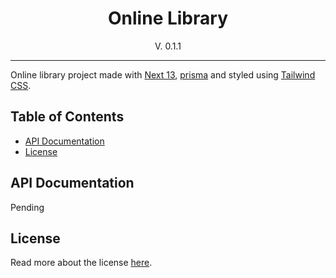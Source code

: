 <div align=center>
<h1>Online Library</h1>
<p>V. 0.1.1</p>
</div>

---

Online library project made with [Next 13](https://nextjs.org/), [prisma](https://www.prisma.io/) and styled using [Tailwind CSS](https://tailwindcss.com/).

<h2>Table of Contents</h2>

- [API Documentation](#api-documentation)
- [License](#license)

## API Documentation

Pending

## License

Read more about the license [here](LICENSE.md).